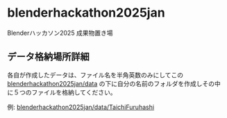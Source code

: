 # blenderhackathon2025jan
Blenderハッカソン2025 成果物置き場

## データ格納場所詳細
各自が作成したデータは、ファイル名を半角英数のみにしてこの [blenderhackathon2025jan/data](https://github.com/furuhashilab/blenderhackathon2025jan) の下に自分の名前のフォルダを作成しその中に５つのファイルを格納してください。

例: [blenderhackathon2025jan/data/TaichiFuruhashi](https://github.com/furuhashilab/blenderhackathon2025jan)
